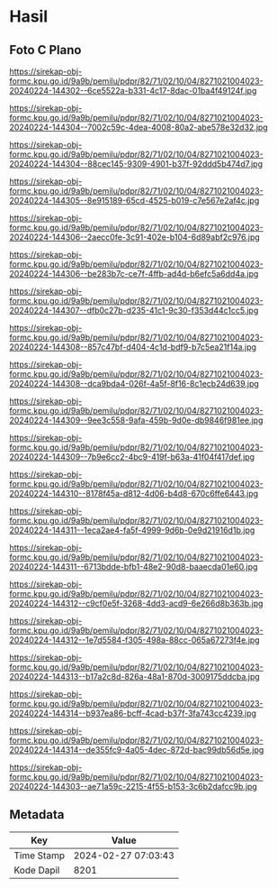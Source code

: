 # Hasil

## Foto C Plano

https://sirekap-obj-formc.kpu.go.id/9a9b/pemilu/pdpr/82/71/02/10/04/8271021004023-20240224-144302--6ce5522a-b331-4c17-8dac-01ba4f49124f.jpg

https://sirekap-obj-formc.kpu.go.id/9a9b/pemilu/pdpr/82/71/02/10/04/8271021004023-20240224-144304--7002c59c-4dea-4008-80a2-abe578e32d32.jpg

https://sirekap-obj-formc.kpu.go.id/9a9b/pemilu/pdpr/82/71/02/10/04/8271021004023-20240224-144304--88cec145-9309-4901-b37f-92ddd5b474d7.jpg

https://sirekap-obj-formc.kpu.go.id/9a9b/pemilu/pdpr/82/71/02/10/04/8271021004023-20240224-144305--8e915189-65cd-4525-b019-c7e567e2af4c.jpg

https://sirekap-obj-formc.kpu.go.id/9a9b/pemilu/pdpr/82/71/02/10/04/8271021004023-20240224-144306--2aecc0fe-3c91-402e-b104-6d89abf2c976.jpg

https://sirekap-obj-formc.kpu.go.id/9a9b/pemilu/pdpr/82/71/02/10/04/8271021004023-20240224-144306--be283b7c-ce7f-4ffb-ad4d-b6efc5a6dd4a.jpg

https://sirekap-obj-formc.kpu.go.id/9a9b/pemilu/pdpr/82/71/02/10/04/8271021004023-20240224-144307--dfb0c27b-d235-41c1-9c30-f353d44c1cc5.jpg

https://sirekap-obj-formc.kpu.go.id/9a9b/pemilu/pdpr/82/71/02/10/04/8271021004023-20240224-144308--857c47bf-d404-4c1d-bdf9-b7c5ea21f14a.jpg

https://sirekap-obj-formc.kpu.go.id/9a9b/pemilu/pdpr/82/71/02/10/04/8271021004023-20240224-144308--dca9bda4-026f-4a5f-8f16-8c1ecb24d639.jpg

https://sirekap-obj-formc.kpu.go.id/9a9b/pemilu/pdpr/82/71/02/10/04/8271021004023-20240224-144309--9ee3c558-9afa-459b-9d0e-db9846f981ee.jpg

https://sirekap-obj-formc.kpu.go.id/9a9b/pemilu/pdpr/82/71/02/10/04/8271021004023-20240224-144309--7b9e6cc2-4bc9-419f-b63a-41f04f417def.jpg

https://sirekap-obj-formc.kpu.go.id/9a9b/pemilu/pdpr/82/71/02/10/04/8271021004023-20240224-144310--8178f45a-d812-4d06-b4d8-670c6ffe6443.jpg

https://sirekap-obj-formc.kpu.go.id/9a9b/pemilu/pdpr/82/71/02/10/04/8271021004023-20240224-144311--1eca2ae4-fa5f-4999-9d6b-0e9d21916d1b.jpg

https://sirekap-obj-formc.kpu.go.id/9a9b/pemilu/pdpr/82/71/02/10/04/8271021004023-20240224-144311--6713bdde-bfb1-48e2-90d8-baaecda01e60.jpg

https://sirekap-obj-formc.kpu.go.id/9a9b/pemilu/pdpr/82/71/02/10/04/8271021004023-20240224-144312--c9cf0e5f-3268-4dd3-acd9-6e266d8b363b.jpg

https://sirekap-obj-formc.kpu.go.id/9a9b/pemilu/pdpr/82/71/02/10/04/8271021004023-20240224-144312--1e7d5584-f305-498a-88cc-065a67273f4e.jpg

https://sirekap-obj-formc.kpu.go.id/9a9b/pemilu/pdpr/82/71/02/10/04/8271021004023-20240224-144313--b17a2c8d-826a-48a1-870d-3009175ddcba.jpg

https://sirekap-obj-formc.kpu.go.id/9a9b/pemilu/pdpr/82/71/02/10/04/8271021004023-20240224-144314--b937ea86-bcff-4cad-b37f-3fa743cc4239.jpg

https://sirekap-obj-formc.kpu.go.id/9a9b/pemilu/pdpr/82/71/02/10/04/8271021004023-20240224-144314--de355fc9-4a05-4dec-872d-bac99db56d5e.jpg

https://sirekap-obj-formc.kpu.go.id/9a9b/pemilu/pdpr/82/71/02/10/04/8271021004023-20240224-144303--ae71a59c-2215-4f55-b153-3c6b2dafcc9b.jpg


## Metadata

| Key        | Value               |
| ---------- | ------------------- |
| Time Stamp | 2024-02-27 07:03:43 |
| Kode Dapil | 8201                |



